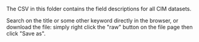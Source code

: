 The CSV in this folder contains the field descriptions for all CIM datasets.

Search on the title or some other keyword directly in the browser, or download the file: simply right click the "raw" button on the file page then click "Save as".
